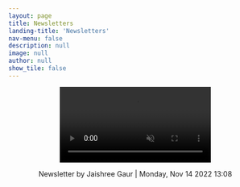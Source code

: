 ```yaml
---
layout: page
title: Newsletters
landing-title: 'Newsletters'
nav-menu: false
description: null
image: null
author: null
show_tile: false
---
```



<p align="center">
<!--     <video width="40%" height="30%" src="assets/videos/Newletter2021.mp4"><br/> -->
    <video src="assets/videos/Newletter2021.mp4" controls="controls" muted="muted" class="d-block rounded-bottom-2 width-fit" style="max-height:640px;">
</p>
<p align="center">
     Newsletter by Jaishree Gaur | Monday, Nov 14 2022 13:08
</p>
